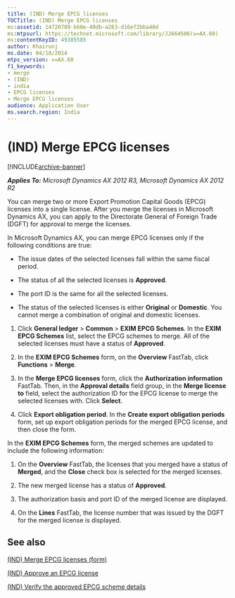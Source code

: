```yaml
---
title: (IND) Merge EPCG licenses
TOCTitle: (IND) Merge EPCG licenses
ms:assetid: 14720789-b60e-49db-a263-d16ef2bba40d
ms:mtpsurl: https://technet.microsoft.com/library/JJ664506(v=AX.60)
ms:contentKeyID: 49385585
author: Khairunj
ms.date: 04/18/2014
mtps_version: v=AX.60
f1_keywords:
- merge
- (IND)
- india
- EPCG licenses
- Merge EPCG licenses
audience: Application User
ms.search.region: India
---
```


# (IND) Merge EPCG licenses 


[!INCLUDE[archive-banner](includes/archive-banner.md)]


_**Applies To:** Microsoft Dynamics AX 2012 R3, Microsoft Dynamics AX 2012 R2_

You can merge two or more Export Promotion Capital Goods (EPCG) licenses into a single license. After you merge the licenses in Microsoft Dynamics AX, you can apply to the Directorate General of Foreign Trade (DGFT) for approval to merge the licenses.

In Microsoft Dynamics AX, you can merge EPCG licenses only if the following conditions are true:

  - The issue dates of the selected licenses fall within the same fiscal period.

  - The status of all the selected licenses is **Approved**.

  - The port ID is the same for all the selected licenses.

  - The status of the selected licenses is either **Original** or **Domestic**. You cannot merge a combination of original and domestic licenses.

<!-- end list -->

1.  Click **General ledger** \> **Common** \> **EXIM EPCG Schemes**. In the **EXIM EPCG Schemes** list, select the EPCG schemes to merge. All of the selected licenses must have a status of **Approved**.

2.  In the **EXIM EPCG Schemes** form, on the **Overview** FastTab, click **Functions** \> **Merge**.

3.  In the **Merge EPCG licenses** form, click the **Authorization information** FastTab. Then, in the **Approval details** field group, in the **Merge license to** field, select the authorization ID for the EPCG license to merge the selected licenses with. Click **Select**.

4.  Click **Export obligation period**. In the **Create export obligation periods** form, set up export obligation periods for the merged EPCG license, and then close the form.

In the **EXIM EPCG Schemes** form, the merged schemes are updated to include the following information:

1.  On the **Overview** FastTab, the licenses that you merged have a status of **Merged**, and the **Close** check box is selected for the merged licenses.

2.  The new merged license has a status of **Approved**.

3.  The authorization basis and port ID of the merged license are displayed.

4.  On the **Lines** FastTab, the license number that was issued by the DGFT for the merged license is displayed.

## See also

[(IND) Merge EPCG licenses (form)](https://technet.microsoft.com/library/jj678008\(v=ax.60\))

[(IND) Approve an EPCG license](ind-approve-an-epcg-license.md)

[(IND) Verify the approved EPCG scheme details](ind-verify-the-approved-epcg-scheme-details.md)

  


